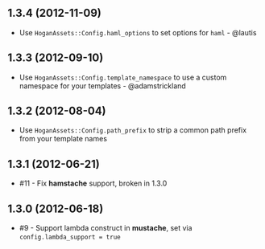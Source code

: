 ## 1.3.4 (2012-11-09)

* Use `HoganAssets::Config.haml_options` to set options for `haml` - @lautis

## 1.3.3 (2012-09-10)

* Use `HoganAssets::Config.template_namespace` to use a custom namespace for your templates - @adamstrickland

## 1.3.2 (2012-08-04)

* Use `HoganAssets::Config.path_prefix` to strip a common path prefix from your template names

## 1.3.1 (2012-06-21)

* #11 - Fix **hamstache** support, broken in 1.3.0

## 1.3.0 (2012-06-18)

* #9 - Support lambda construct in **mustache**, set via `config.lambda_support = true`

